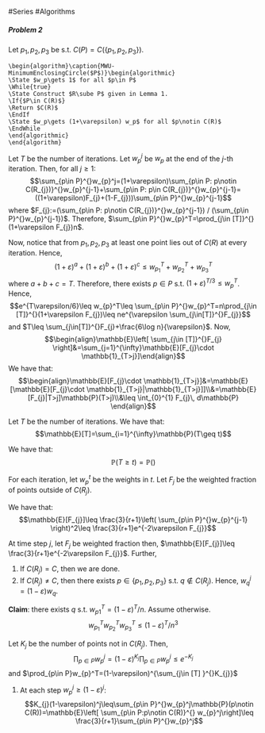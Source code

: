 #Series #Algorithms 

##### Problem 2
Let $p_{1},p_{2},p_{3}$ be s.t. $C(P)=C(\{ p_{1},p_{2},p_{3} \})$. 
```pseudo
\begin{algorithm}\caption{MWU-MinimumEnclosingCircle($P$)}\begin{algorithmic} 
\State $w_p\gets 1$ for all $p\in P$
\While{true}
\State Construct $R\sube P$ given in Lemma 1.
\If{$P\in C(R)$}
\Return $C(R)$
\EndIf
\State $w_p\gets (1+\varepsilon) w_p$ for all $p\notin C(R)$
\EndWhile
\end{algorithmic}
\end{algorithm}
```

Let $T$ be the number of iterations. Let $w_{p}^j$ be $w_{p}$ at the end of the $j$-th iteration. Then, for all $j\geq 1$: $$\sum_{p\in P}^{}w_{p}^j=(1+\varepsilon)\sum_{p\in P: p\notin C(R_{j})}^{}w_{p}^{j-1}+\sum_{p\in P: p\in C(R_{j})}^{}w_{p}^{j-1}=((1+\varepsilon)F_{j}+(1-F_{j}))\sum_{p\in P}^{}w_{p}^{j-1}$$where $F_{j}:=(\sum_{p\in P: p\notin C(R_{j})}^{}w_{p}^{j-1}) / (\sum_{p\in P}^{}w_{p}^{j-1})$. Therefore, $\sum_{p\in P}^{}w_{p}^T=\prod_{j\in [T]}^{}(1+\varepsilon F_{j})n$.

Now, notice that from $p_{1},p_{2},p_{3}$ at least one point lies out of $C(R)$ at every iteration. Hence, $$(1+\varepsilon)^a+(1+\varepsilon)^b+(1+\varepsilon)^c\leq w_{p_{1}}^T+w_{p_{2}}^T+w_{p_{3}}^T$$where $a+b+c=T$. Therefore, there exists $p\in P$ s.t. $(1+\varepsilon)^{T / 3}\leq w_{p}^T$. Hence, $$e^{T\varepsilon/6}\leq w_{p}^T\leq \sum_{p\in P}^{}w_{p}^T=n\prod_{j\in [T]}^{}(1+\varepsilon F_{j})\leq ne^{\varepsilon \sum_{j\in[T]}^{}F_{j}}$$and $T\leq \sum_{j\in[T]}^{}F_{j}+\frac{6\log n}{\varepsilon}$. Now, $$\begin{align}\mathbb{E}\left[ \sum_{j\in [T]}^{}F_{j} \right]&=\sum_{j=1}^{\infty}\mathbb{E}[F_{j}\cdot \mathbb{1}_{T>j}]\end{align}$$
We have that: $$\begin{align}\mathbb{E}[F_{j}\cdot \mathbb{1}_{T>j}]&=\mathbb{E}[\mathbb{E}[F_{j}\cdot \mathbb{1}_{T>j}|\mathbb{1}_{T>j}]]\\&=\mathbb{E}[F_{j}|T>j]\mathbb{P}(T>j)\\&\leq \int_{0}^{1}  F_{j}\, d\mathbb{P} \end{align}$$

Let $T$ be the number of iterations. We have that: $$\mathbb{E}[T]=\sum_{i=1}^{\infty}\mathbb{P}(T\geq t)$$

We have that: $$\mathbb{P}(T\geq t)=\mathbb{P}()$$

For each iteration, let $w_{p}^t$ be the weights in $t$. Let $F_{j}$ be the weighted fraction of points outside of $C(R_{j})$. 

We have that: $$\mathbb{E}[F_{j}]\leq \frac{3}{r+1}\left( \sum_{p\in P}^{}w_{p}^{j-1} \right)^2\leq \frac{3}{r+1}e^{-2\varepsilon F_{j}}$$

At time step $j$, let $F_{j}$ be weighted fraction then, $\mathbb{E}[F_{j}]\leq \frac{3}{r+1}e^{-2\varepsilon F_{j}}$. Further, 
1. If $C(R_{j})=C$, then we are done.
2. If $C(R_{j})\neq C$, then there exists $p\in \{ p_{1},p_{2},p_{3} \}$ s.t. $q \notin C(R_{j})$. Hence, $w_{q}^j=(1-\varepsilon)w_{q}$. 

**Claim**: there exists $q$ s.t. $w_{p1}^{T}=(1-\varepsilon)^{T} / n$. Assume otherwise. 
 $$w_{p_{1}}^{T}w_{p_{2}}^{T}w_{p_{3}}^{T}\leq(1-\varepsilon)^{T} / n^3$$

Let $K_{j}$ be the number of points not in $C(R_{j})$. Then, $$\prod_{p\in P}w_{p}^j=(1-\varepsilon)^{K_{j}}\prod_{p\in P}w_{p}^j\leq e^{-K_{j}}$$and $\prod_{p\in P}w_{p}^T=(1-\varepsilon)^{\sum_{j\in [T] }^{}K_{j}}$

1. At each step $w_{p}^j\geq (1-\varepsilon)^j$: $$K_{j}(1-\varepsilon)^j\leq\sum_{p\in P}^{}w_{p}^j\mathbb{P}(p\notin C(R))=\mathbb{E}\left[ \sum_{p\in P:p\notin C(R)}^{} w_{p}^j\right]\leq \frac{3}{r+1}\sum_{p\in P}^{}w_{p}^j$$